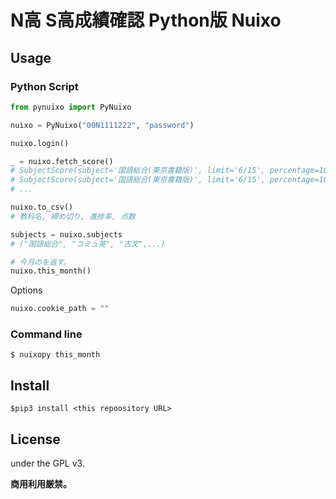 # N高 S高成績確認 Python版 Nuixo

## Usage

### Python Script

```py
from pynuixo import PyNuixo

nuixo = PyNuixo("00N1111222", "password")

nuixo.login()

_ = nuixo.fetch_score()
# SubjectScore(subject='国語総合(東京書籍版)', limit='6/15', percentage=100, score='100000000000')
# SubjectScore(subject='国語総合(東京書籍版)', limit='6/15', percentage=100, score='0')
# ...

nuixo.to_csv()
# 教科名, 締め切り, 進捗率, 点数

subjects = nuixo.subjects
# ("国語総合", "コミュ英", "古文",...)

# 今月のを返す。
nuixo.this_month()

```


Options

```py
nuixo.cookie_path = ""
```

### Command line

```
$ nuixopy this_month
```

## Install

```
$pip3 install <this repoository URL>
```

## License

under the GPL v3.

**商用利用厳禁。**